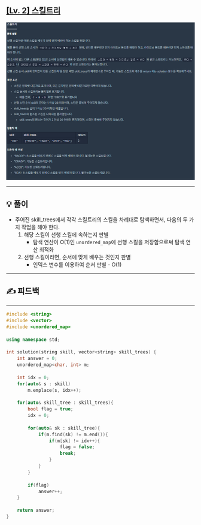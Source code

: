 ## [[Lv. 2] 스킬트리](https://programmers.co.kr/learn/courses/30/lessons/49993)
![](imgs/1.PNG)
___

## 💡 풀이
- 주어진 skill_trees에서 각각 스킬트리의 스킬을 차례대로 탐색하면서, 다음의 두 가지 작업을 해야 한다.
    1. 해당 스킬이 선행 스킬에 속하는지 판별
        - 탐색 연산이 O(1)인 `unordered_map`에 선행 스킬을 저장함으로써 탐색 연산 최적화
    2. 선행 스킬이라면, 순서에 맞게 배우는 것인지 판별
        - 인덱스 변수를 이용하여 순서 판별 - O(1)
___
## ✍ 피드백
___
```c++
#include <string>
#include <vector>
#include <unordered_map>

using namespace std;

int solution(string skill, vector<string> skill_trees) {
    int answer = 0;
    unordered_map<char, int> m;
    
    int idx = 0;
    for(auto& s : skill)
        m.emplace(s, idx++);
    
    for(auto& skill_tree : skill_trees){
        bool flag = true;
        idx = 0;
        
        for(auto& sk : skill_tree){
            if(m.find(sk) != m.end()){
                if(m[sk] != idx++){
                    flag = false;
                    break;
                }
            }       
        }
        
        if(flag)
            answer++;
    }
    
    return answer;
}
```
